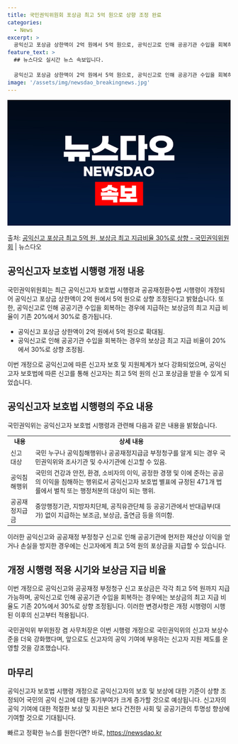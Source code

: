 ```yaml
---
title: 국민권익위원회 포상금 최고 5억 원으로 상향 조정 완료
categories:
  - News
excerpt: >
  공익신고 포상금 상한액이 2억 원에서 5억 원으로, 공익신고로 인해 공공기관 수입을 회복하는 경우에 지급하는…
feature_text: >
  ## 뉴스다오 실시간 뉴스 속보입니다.

  공익신고 포상금 상한액이 2억 원에서 5억 원으로, 공익신고로 인해 공공기관 수입을 회복하는 경우에 지급하는…
image: '/assets/img/newsdao_breakingnews.jpg'
---
```


![뉴스다오 속보](/assets/img/newsdao_breakingnews.jpg)

<p>출처: <a href="https://newsdao.kr/2842" rel="dofollow">공익신고 포상금 최고 5억 원, 보상금 최고 지급비율 30%로 상향 - 국민권익위원회</a> | 뉴스다오</p>

<h2 data-ke-size="size26">공익신고자 보호법 시행령 개정 내용</h2>
국민권익위원회는 최근 공익신고자 보호법 시행령과 공공재정환수법 시행령이 개정되어 공익신고 포상금 상한액이 2억 원에서 5억 원으로 상향 조정된다고 밝혔습니다. 또한, 공익신고로 인해 공공기관 수입을 회복하는 경우에 지급하는 보상금의 최고 지급 비율이 기존 20%에서 30%로 증가됩니다.

<ul>
  <li>공익신고 포상금 상한액이 2억 원에서 5억 원으로 확대됨.</li>
  <li>공익신고로 인해 공공기관 수입을 회복하는 경우의 보상금 최고 지급 비율이 20%에서 30%로 상향 조정됨.</li>
</ul>

<p data-ke-size="size16">이번 개정으로 공익신고에 따른 신고자 보호 및 지원체계가 보다 강화되었으며, 공익신고자 보호법에 따른 신고를 통해 신고자는 최고 5억 원의 신고 포상금을 받을 수 있게 되었습니다.</p>

<h2 data-ke-size="size26">공익신고자 보호법 시행령의 주요 내용</h2>
국민권익위는 공익신고자 보호법 시행령과 관련해 다음과 같은 내용을 밝혔습니다.

<table>
  <tr>
    <td style="text-align: center; height: 17px;"><b>내용</b></td>
    <td style="text-align: center; height: 17px;"><b>상세 내용</b></td>
  </tr>
  <tr>
    <td style="text-align: left; height: 17px;">신고 대상</td>
    <td style="text-align: left; height: 17px;">국민 누구나 공익침해행위나 공공재정지급금 부정청구를 알게 되는 경우 국민권익위와 조사기관 및 수사기관에 신고할 수 있음.</td>
  </tr>
  <tr>
    <td style="text-align: left; height: 17px;">공익침해행위</td>
    <td style="text-align: left; height: 17px;">국민의 건강과 안전, 환경, 소비자의 이익, 공정한 경쟁 및 이에 준하는 공공의 이익을 침해하는 행위로서 공익신고자 보호법 별표에 규정된 471개 법률에서 벌칙 또는 행정처분의 대상이 되는 행위.</td>
  </tr>
  <tr>
    <td style="text-align: left; height: 17px;">공공재정지급금</td>
    <td style="text-align: left; height: 17px;">중앙행정기관, 지방자치단체, 공직유관단체 등 공공기관에서 반대급부(대가) 없이 지급하는 보조금, 보상금, 출연금 등을 의미함.</td>
  </tr>
</table>

<p data-ke-size="size16">이러한 공익신고와 공공재정 부정청구 신고로 인해 공공기관에 현저한 재산상 이익을 얻거나 손실을 방지한 경우에는 신고자에게 최고 5억 원의 포상금을 지급할 수 있습니다.</p>

<h2 data-ke-size="size26">개정 시행령 적용 시기와 보상금 지급 비율</h2>
이번 개정으로 공익신고와 공공재정 부정청구 신고 포상금은 각각 최고 5억 원까지 지급 가능하며, 공익신고로 인해 공공기관 수입을 회복하는 경우에는 보상금의 최고 지급 비율도 기존 20%에서 30%로 상향 조정됩니다. 이러한 변경사항은 개정 시행령이 시행된 이후의 신고부터 적용됩니다.

<p data-ke-size="size16">국민권익위 부위원장 겸 사무처장은 이번 시행령 개정으로 국민권익위의 신고자 보상수준을 더욱 강화했다며, 앞으로도 신고자의 공익 기여에 부응하는 신고자 지원 제도를 운영할 것을 강조했습니다.</p>

<h2 data-ke-size="size26">마무리</h2>
공익신고자 보호법 시행령 개정으로 공익신고자의 보호 및 보상에 대한 기준이 상향 조정되어 국민의 공익 신고에 대한 동기부여가 크게 증가할 것으로 예상됩니다. 신고자의 공익 기여에 대한 적절한 보상 및 지원은 보다 건전한 사회 및 공공기관의 투명성 향상에 기여할 것으로 기대됩니다. 

빠르고 정확한 뉴스를 원한다면? 바로, <a href="https://newsdao.kr" rel="dofollow">https://newsdao.kr</a>


    
